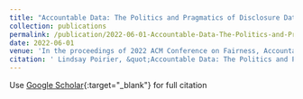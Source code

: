 ```yaml
---
title: "Accountable Data: The Politics and Pragmatics of Disclosure Datasets"
collection: publications
permalink: /publication/2022-06-01-Accountable-Data-The-Politics-and-Pragmatics-of-Disclosure-Datasets
date: 2022-06-01
venue: 'In the proceedings of 2022 ACM Conference on Fairness, Accountability, and Transparency'
citation: ' Lindsay Poirier, &quot;Accountable Data: The Politics and Pragmatics of Disclosure Datasets.&quot; In the proceedings of 2022 ACM Conference on Fairness, Accountability, and Transparency, 2022.'
---
```

Use [Google Scholar](https://scholar.google.com/scholar?q=Accountable+Data:+The+Politics+and+Pragmatics+of+Disclosure+Datasets){:target="_blank"} for full citation